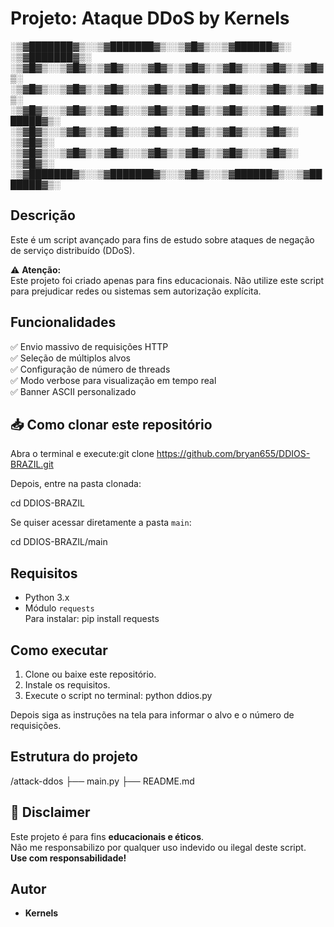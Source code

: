 # Projeto: Ataque DDoS by Kernels

░▒▓███████▓▒░░▒▓███████▓▒░░▒▓█▓▒░░▒▓██████▓▒░ ░▒▓███████▓▒░
░▒▓█▓▒░░▒▓█▓▒░▒▓█▓▒░░▒▓█▓▒░▒▓█▓▒░▒▓█▓▒░░▒▓█▓▒░▒▓█▓▒░
░▒▓█▓▒░░▒▓█▓▒░▒▓█▓▒░░▒▓█▓▒░▒▓█▓▒░▒▓█▓▒░░▒▓█▓▒░▒▓█▓▒░
░▒▓█▓▒░░▒▓█▓▒░▒▓█▓▒░░▒▓█▓▒░▒▓█▓▒░▒▓█▓▒░░▒▓█▓▒░░▒▓██████▓▒░
░▒▓█▓▒░░▒▓█▓▒░▒▓█▓▒░░▒▓█▓▒░▒▓█▓▒░▒▓█▓▒░░▒▓█▓▒░ ░▒▓█▓▒░
░▒▓█▓▒░░▒▓█▓▒░▒▓█▓▒░░▒▓█▓▒░▒▓█▓▒░▒▓█▓▒░░▒▓█▓▒░ ░▒▓█▓▒░
░▒▓███████▓▒░░▒▓███████▓▒░░▒▓█▓▒░░▒▓██████▓▒░░▒▓███████▓▒░


## Descrição

Este é um script avançado para fins de estudo sobre ataques de negação de serviço distribuído (DDoS).

⚠️ **Atenção:**  
Este projeto foi criado apenas para fins educacionais. Não utilize este script para prejudicar redes ou sistemas sem autorização explícita.

## Funcionalidades

✅ Envio massivo de requisições HTTP  
✅ Seleção de múltiplos alvos  
✅ Configuração de número de threads  
✅ Modo verbose para visualização em tempo real  
✅ Banner ASCII personalizado

## 📥 Como clonar este repositório

Abra o terminal e execute:git clone https://github.com/bryan655/DDIOS-BRAZIL.git

Depois, entre na pasta clonada:

cd DDIOS-BRAZIL

Se quiser acessar diretamente a pasta `main`:

cd DDIOS-BRAZIL/main


## Requisitos

- Python 3.x
- Módulo `requests`  
  Para instalar:
pip install requests


## Como executar

1. Clone ou baixe este repositório.
2. Instale os requisitos.
3. Execute o script no terminal:
python ddios.py

Depois siga as instruções na tela para informar o alvo e o número de requisições.

## Estrutura do projeto

/attack-ddos
├── main.py
├── README.md

## 🚨 Disclaimer

Este projeto é para fins **educacionais e éticos**.  
Não me responsabilizo por qualquer uso indevido ou ilegal deste script.  
**Use com responsabilidade!**

## Autor

- **Kernels**  
